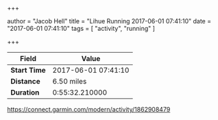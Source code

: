 +++

author = "Jacob Hell"
title = "Lihue Running 2017-06-01 07:41:10"
date = "2017-06-01 07:41:10"
tags = [
    "activity", "running"
]

+++

<!--more-->

|Field  |Value  |
|--- | --- |
|**Start Time**|2017-06-01 07:41:10|
|**Distance**|6.50 miles|
|**Duration**|0:55:32.210000|

https://connect.garmin.com/modern/activity/1862908479